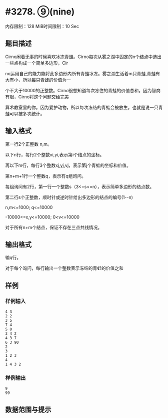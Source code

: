 # #3278. ⑨(nine)

内存限制：128 MiB时间限制：10 Sec

## 题目描述

Cirno闲着无事的时候喜欢冰冻青蛙。Cirno每次从雾之湖中固定的n个结点中选出一些点构成一个简单多边形，Cir

no运用自己的能力能将此多边形内所有青蛙冰冻。雾之湖生活着m只青蛙,青蛙有大有小，所以每只青蛙的价值为一

个不大于10000的正整数。Cirno很想知道每次冻住的青蛙的价值总和。因为智商有限，Cirno将这个问题交给完美

算术教室里的你。因为爱护动物，所以每次冻结的青蛙会被放生。也就是说一只青蛙可以被多次统计。

## 输入格式

第一行2个正整数 n,m。

以下n行，每行2个整数xi,yi,表示第i个结点的坐标。

再以下m行，每行3个整数xj,yj,vj，表示第j个青蛙的坐标和价值。

第n+m+1行一个整数q，表示有q组询问。

每组询问有2行，第一行一个整数s（3<=s<=n），表示简单多边形的结点数。

第二行s个正整数，顺时针或逆时针给出多边形的结点的编号(1--n)

n,m<=1000; q<=10000

-10000<=x,y<=10000; 0<v<=10000

对于所有n+m个结点，保证不存在三点共线情况。

## 输出格式

输q行。

对于每个询问，每行输出一个整数表示冻结的青蛙的价值之和

## 样例

### 样例输入

    
    4 3
    2 2
    3 5
    7 4
    5 0
    3 4 2
    4 3 7
    6 3 90
    2
    3
    1 2 3
    4
    1 4 3 2
    

### 样例输出

    
    9
    99
    

## 数据范围与提示
